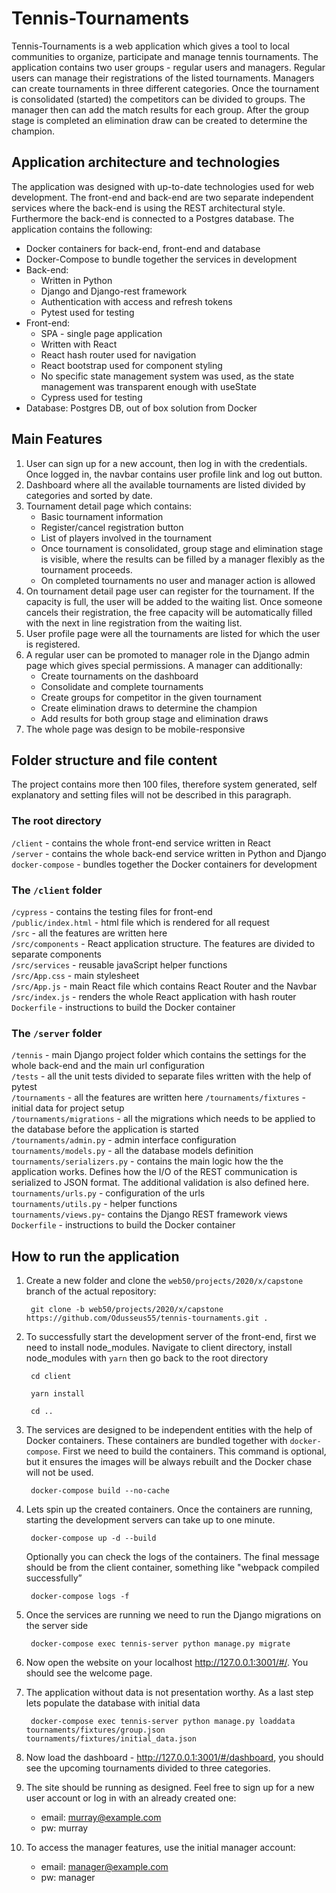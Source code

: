 # Tennis-Tournaments

Tennis-Tournaments is a web application which gives a tool to local communities to organize, participate and manage tennis tournaments. The application contains two user groups - regular users and managers. Regular users can manage their registrations of the listed tournaments. Managers can create tournaments in three different categories. Once the tournament is consolidated (started) the competitors can be divided to groups. The manager then can add the match results for each group. After the group stage is completed an elimination draw can be created to determine the champion.

## Application architecture and technologies

The application was designed with up-to-date technologies used for web development. The front-end and back-end are two separate independent services where the back-end is using the REST architectural style. Furthermore the back-end is connected to a Postgres database. The application contains the following:

- Docker containers for back-end, front-end and database
- Docker-Compose to bundle together the services in development
- Back-end:
  - Written in Python
  - Django and Django-rest framework
  - Authentication with access and refresh tokens
  - Pytest used for testing
- Front-end:
  - SPA - single page application
  - Written with React
  - React hash router used for navigation
  - React bootstrap used for component styling
  - No specific state management system was used, as the state management was transparent enough with useState
  - Cypress used for testing
- Database: Postgres DB, out of box solution from Docker

## Main Features

1. User can sign up for a new account, then log in with the credentials. Once logged in, the navbar contains user profile link and log out button.
2. Dashboard where all the available tournaments are listed divided by categories and sorted by date.
3. Tournament detail page which contains:
   - Basic tournament information
   - Register/cancel registration button
   - List of players involved in the tournament
   - Once tournament is consolidated, group stage and elimination stage is visible, where the results can be filled by a manager flexibly as the tournament proceeds.
   - On completed tournaments no user and manager action is allowed
4. On tournament detail page user can register for the tournament. If the capacity is full, the user will be added to the waiting list. Once someone cancels their registration, the free capacity will be automatically filled with the next in line registration from the waiting list.
5. User profile page were all the tournaments are listed for which the user is registered.
6. A regular user can be promoted to manager role in the Django admin page which gives special permissions. A manager can additionally:
    - Create tournaments on the dashboard
    - Consolidate and complete tournaments
    - Create groups for competitor in the given tournament
    - Create elimination draws to determine the champion
    - Add results for both group stage and elimination draws
7. The whole page was design to be mobile-responsive

## Folder structure and file content

The project contains more then 100 files, therefore system generated, self explanatory and setting files will not be described in this paragraph.

### The root directory

`/client` - contains the whole front-end service written in React  
`/server` - contains the whole back-end service written in Python and Django  
`docker-compose` - bundles together the Docker containers for development

### The `/client` folder

`/cypress` - contains the testing files for front-end  
`/public/index.html` - html file which is rendered for all request  
`/src` - all the features are written here  
`/src/components` - React application structure. The features are divided to separate components  
`/src/services` - reusable javaScript helper functions  
`/src/App.css` - main stylesheet  
`/src/App.js` - main React file which contains React Router and the Navbar  
`/src/index.js` - renders the whole React application with hash router  
`Dockerfile` - instructions to build the Docker container

### The `/server` folder

`/tennis` - main Django project folder which contains the settings for the whole back-end and the main url configuration  
`/tests` - all the unit tests divided to separate files written with the help of pytest  
`/tournaments` - all the features are written here
`/tournaments/fixtures` - initial data for project setup  
`/tournaments/migrations` - all the migrations which needs to be applied to the database before the application is started  
`/tournaments/admin.py` - admin interface configuration  
`tournaments/models.py` - all the database models definition  
`tournaments/serializers.py` - contains the main logic how the the application works. Defines how the I/O of the REST communication is serialized to JSON format. The additional validation is also defined here.  
`tournaments/urls.py` - configuration of the urls  
`tournaments/utils.py` - helper functions  
`tournaments/views.py`- contains the Django REST framework views  
`Dockerfile` - instructions to build the Docker container  

## How to run the application

1. Create a new folder and clone the
`web50/projects/2020/x/capstone` branch of the actual repository:

        git clone -b web50/projects/2020/x/capstone https://github.com/Odusseus55/tennis-tournaments.git .

2. To successfully start the development server of the front-end, first we need to install node_modules. Navigate to client directory, install node_modules with `yarn` then go back to the root directory

        cd client

        yarn install

        cd ..

3. The services are designed to be independent entities with the help of Docker containers. These containers are bundled together with `docker-compose`. First we need to build the containers. This command is optional, but it ensures the images will be always rebuilt and the Docker chase will not be used.

        docker-compose build --no-cache

4. Lets spin up the created containers. Once the containers are running, starting the development servers can take up to one minute.

        docker-compose up -d --build

    Optionally you can check the logs of the containers.  The final message should be from the client container, something like "webpack compiled successfully”

        docker-compose logs -f

5. Once the services are running we need to run the Django migrations on the server side

        docker-compose exec tennis-server python manage.py migrate

6. Now open the website on your localhost <http://127.0.0.1:3001/#/>. You should see the welcome page.

7. The application without data is not presentation worthy. As a last step lets populate the database with initial data

        docker-compose exec tennis-server python manage.py loaddata tournaments/fixtures/group.json tournaments/fixtures/initial_data.json

8. Now load the dashboard - <http://127.0.0.1:3001/#/dashboard>, you should see the upcoming tournaments divided to three categories.

9. The site should be running as designed. Feel free to sign up for a new user account or log in with an already created one:
    - email: murray@example.com
    - pw: murray

10. To access the manager features, use the initial manager account:
    - email: manager@example.com
    - pw: manager
